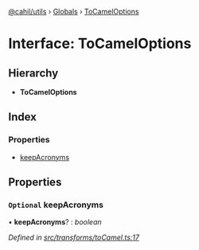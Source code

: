 [@cahil/utils](../README.md) › [Globals](../globals.md) › [ToCamelOptions](tocameloptions.md)

# Interface: ToCamelOptions

## Hierarchy

* **ToCamelOptions**

## Index

### Properties

* [keepAcronyms](tocameloptions.md#optional-keepacronyms)

## Properties

### `Optional` keepAcronyms

• **keepAcronyms**? : *boolean*

*Defined in [src/transforms/toCamel.ts:17](https://github.com/cahilfoley/utils/blob/22bd396/src/transforms/toCamel.ts#L17)*
